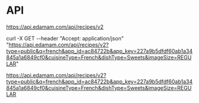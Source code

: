 # API

https://api.edamam.com/api/recipes/v2

curl -X GET --header "Accept: application/json" "https://api.edamam.com/api/recipes/v2?type=public&q=french&app_id=ac84722b&app_key=227a9b5dfdf60ab1a34845a1a6849cf0&cuisineType=French&dishType=Sweets&imageSize=REGULAR"

https://api.edamam.com/api/recipes/v2?type=public&q=french&app_id=ac84722b&app_key=227a9b5dfdf60ab1a34845a1a6849cf0&cuisineType=French&dishType=Sweets&imageSize=REGULAR